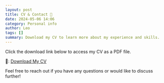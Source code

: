 ```yaml
---
layout: post
title: CV & Contact 🌊
date: 2024-05-06 14:06
category: Personal info
author: Leo
tags: []
summary: Download my CV to learn more about my experience and skills.
---
```


Click the download link below to access my CV as a PDF file.

📄: [Download My CV](/assets/docs/LEOGARDBERG.pdf)

Feel free to reach out if you have any questions or would like to discuss further!
